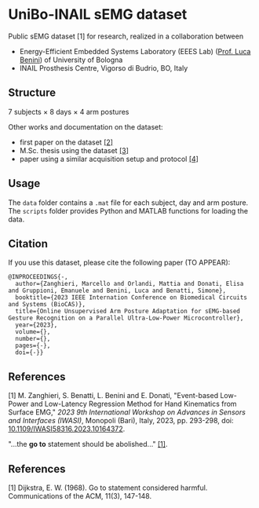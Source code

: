 # UniBo-INAIL sEMG dataset



Public sEMG dataset [1] for research, realized in a collaboration between
- Energy-Efficient Embedded Systems Laboratory (EEES Lab) ([Prof. Luca Benini](https://www.unibo.it/sitoweb/luca.benini/en)) of University of Bologna
- INAIL Prosthesis Centre, Vigorso di Budrio, BO, Italy



## Structure

$`7`$ subjects $\times$ $`8`$ days $\times$ $`4`$ arm postures

Other works and documentation on the dataset:
- first paper on the dataset [[2]](#2)
- M.Sc. thesis using the dataset [[3]](#3)
- paper using a similar acquisition setup and protocol [[4]](#4)





## Usage
The ``data`` folder contains a ``.mat`` file for each subject, day and arm posture.
The ``scripts`` folder provides Python and MATLAB functions for loading the data.



## Citation
If you use this dataset, please cite the following paper (TO APPEAR):
```
@INPROCEEDINGS{-,
  author={Zanghieri, Marcello and Orlandi, Mattia and Donati, Elisa and Gruppioni, Emanuele and Benini, Luca and Benatti, Simone},
  booktitle={2023 IEEE Internation Conference on Biomedical Circuits and Systems (BioCAS)}, 
  title={Online Unsupervised Arm Posture Adaptation for sEMG-based Gesture Recognition on a Parallel Ultra-Low-Power Microcontroller}, 
  year={2023},
  volume={},
  number={},
  pages={-},
  doi={-}}

```


## References
[1] M. Zanghieri, S. Benatti, L. Benini and E. Donati, "Event-based Low-Power and Low-Latency Regression Method for Hand Kinematics from Surface EMG," _2023 9th International Workshop on Advances in Sensors and Interfaces (IWASI)_, Monopoli (Bari), Italy, 2023, pp. 293-298, doi: [10.1109/IWASI58316.2023.10164372](https://ieeexplore.ieee.org/document/10164372).











"...the **go to** statement should be abolished..." [[1]](#1).

## References
<a id="1">[1]</a> 
Dijkstra, E. W. (1968). 
Go to statement considered harmful. 
Communications of the ACM, 11(3), 147-148.



